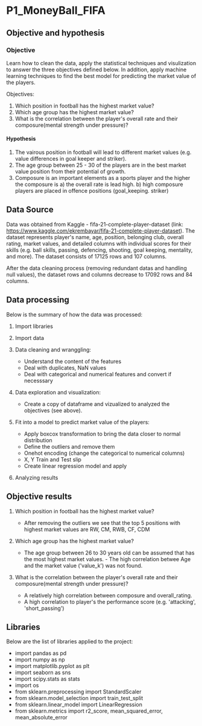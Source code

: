 # P1_MoneyBall_FIFA


## Objective and hypothesis

### Objective
Learn how to clean the data, apply the statistical techniques and visulization to answer the three objectives defined below. 
In addition, apply machine learning techniques to find the best model for predicting the market value of the players.

Objectives:

1) Which position in football has the highest market value?
2) Which age group has the highest market value?
3) What is the correlation between the player's overall rate and their composure(mental strength under pressure)?

#### Hypothesis
1) The vairous position in football will lead to different market values (e.g. value differences in goal keeper and striker).
2) The age group between 25 - 30 of the players are in the best market value position from their potential of growth.
3) Composure is an important elements as a sports player and the higher the composure is 
a) the overall rate is lead high.
b) high composure players are placed in offence positions (goal_keeping. striker)


## Data Source
Data was obtained from Kaggle - fifa-21-complete-player-dataset (link: https://www.kaggle.com/ekrembayar/fifa-21-complete-player-dataset).
The dataset represents player's name, age, position, belonging club, overall rating, market values, and detailed columns with individual scores for their skills (e.g. ball skills, passing, defencing, shooting, goal keeping, mentality, and more). The dataset consists of 17125 rows and 107 columns.

After the data cleaning process (removing redundant datas and handling null values),
the dataset rows and columns decrease to 17092 rows and 84 columns.

## Data processing
Below is the summary of how the data was processed:

1. Import libraries

2. Import data

3. Data cleaning and wranggling:
    - Understand the content of the features
    - Deal with duplicates, NaN values
    - Deal with categorical and numerical features and convert if necesssary
    
4. Data exploration and visualization:
    - Create a copy of dataframe and vizualized to analyzed the objectives (see above).
    
5. Fit into a model to predict market value of the players:
    - Apply boxcox transformation to bring the data closer to normal distribution
    - Define the outliers and remove them
    - Onehot encoding (change the categorical to numerical columns)
    - X, Y Train and Test slip
    - Create linear regression model and apply
    
6. Analyzing results

## Objective results
1) Which position in football has the highest market value?
   - After removing the outliers we see that the top 5 positions with highest market values are 
     RW, CM, RWB, CF, CDM
   
2) Which age group has the highest market value?
   - The age group between 26 to 30 years old can be assumed that has the most highest market values.        - The high correlation betwee Age and the market value ('value_k') was not found.
     
3) What is the correlation between the player's overall rate and their composure(mental strength under pressure)?
   - A relatively high correlation between composure and overall_rating.
   - A high correlation to player's the performance score (e.g. 'attacking', 'short_passing') 



## Libraries
Below are the list of libraries applied to the project:
- import pandas as pd
- import numpy as np
- import matplotlib.pyplot as plt
- import seaborn as sns
- import scipy.stats as stats
- import os
- from sklearn.preprocessing import StandardScaler
- from sklearn.model_selection import train_test_split
- from sklearn.linear_model import LinearRegression
- from sklearn.metrics import r2_score, mean_squared_error, mean_absolute_error




